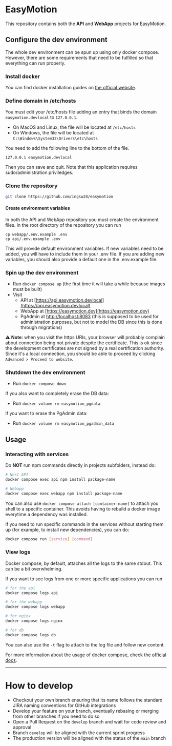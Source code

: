 # EasyMotion

This repository contains both the **API** and **WebApp** projects for EasyMotion.

## Configure the dev environment

The whole dev environment can be spun up using only docker compose. However, there are some requirements that need to be fulfilled so that everything can run properly.

### Install docker

You can find docker installation guides on [the official website](https://www.docker.com/).

### Define domain in /etc/hosts

You must edit your /etc/hosts file adding an entry that binds the domain `easymotion.devlocal` to `127.0.0.1`.

- On MacOS and Linux, the file will be located at `/etc/hosts`
- On Windows, the file will be located at `C:\Windows\System32\Drivers\etc\hosts`

You need to add the following line to the bottom of the file.

```
127.0.0.1 easymotion.devlocal
```

Then you can save and quit. Note that this application requires sudo/administration priviledges.

### Clone the repository

```bash
git clone https://github.com/ingsw24/easymotion
```

#### Create environment variables

In both the API and WebApp repository you must create the environment files. In the root directory of the repository you can run

```
cp webapp/.env.example .env
cp api/.env.example .env
```

This will provide default environment variables. If new variables need to be added, you will have to include them in your .env file. If you are adding new variables, you should also provide a default one in the .env.example file.

### Spin up the dev environment

- Run `docker compose up` (the first time it will take a while because images must be built)
- Visit
  - API at [https://api.easymotion.devlocal](https://api.easymotion.devlocal)
  - WebApp at [https://easymotion.dev](https://easymotion.dev)
  - PgAdmin at [http://localhost:8083](http://localhost:8083) (this is supposed to be used for administration purposes, but not to model the DB since this is done through migrations)

⚠️ **Note**: when you visit the https URIs, your browser will probably complain about connection being not private despite the certificate. This is ok since the development certificates are not signed by a real certification authority. Since it's a local connection, you should be able to proceed by clicking `Advanced > Proceed to website`.

### Shutdown the dev environment

- Run `docker compose down`

If you also want to completely erase the DB data:

- Run `docker volume rm easymotion_pgdata`

If you want to erase the PgAdmin data:

- Run `docker volume rm easymotion_pgadmin_data`

## Usage

### Interacting with services

Do **NOT** run npm commands directly in projects subfolders, instead do:

```bash
# Nest API
docker compose exec api npm install package-name

# Webapp
docker compose exec webapp npm install package-name
```

You can also use `docker compose attach [container-name]` to attach you shell to a specific container. This avoids having to rebuild a docker image everytime a dependency was installed.

If you need to run specific commands in the services without starting them up (for example, to install new dependencies), you can do:

```bash
docker compose run [service] [command]
```

### View logs

Docker compose, by default, attaches all the logs to the same stdout. This can be a bit overwhelming.

If you want to see logs from one or more specific applications you can run

```bash
# for the api
docker compose logs api

# for the webapp
docker compose logs webapp

# for nginx
docker compose logs nginx

# for db
docker compose logs db
```

You can also use the `-t` flag to attach to the log file and follow new content.

For more information about the usage of docker compose, check the [official docs](https://docs.docker.com/reference/cli/docker/compose/).

---

# How to develop

- Checkout your own branch ensuring that its name follows the standard JIRA naming conventions for GitHub integrations
- Develop your feature on your branch, eventually rebasing or merging from other branches if you need to do so
- Open a Pull Request on the `develop` branch and wait for code review and approval
- Branch `develop` will be aligned with the current sprint progress
- The production version will be aligned with the status of the `main` branch
